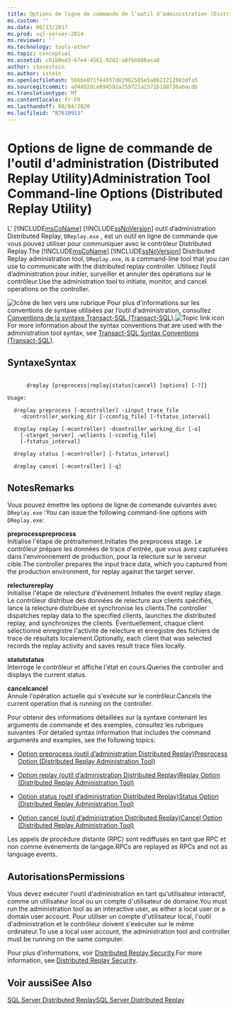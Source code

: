 ```yaml
---
title: Options de ligne de commande de l’outil d’administration (Distributed Replay Utility) | Microsoft Docs
ms.custom: ''
ms.date: 06/13/2017
ms.prod: sql-server-2014
ms.reviewer: ''
ms.technology: tools-other
ms.topic: conceptual
ms.assetid: c01b0ed3-67e4-4561-92d2-a8fbb086aca8
author: stevestein
ms.author: sstein
ms.openlocfilehash: 506be071f44937d82902585e5a0621212083dfa5
ms.sourcegitcommit: ad4d92dce894592a259721a1571b1d8736abacdb
ms.translationtype: MT
ms.contentlocale: fr-FR
ms.lasthandoff: 08/04/2020
ms.locfileid: "87610913"
---
```

# <a name="administration-tool-command-line-options-distributed-replay-utility"></a><span data-ttu-id="25ddf-102">Options de ligne de commande de l'outil d'administration (Distributed Replay Utility)</span><span class="sxs-lookup"><span data-stu-id="25ddf-102">Administration Tool Command-line Options (Distributed Replay Utility)</span></span>
  <span data-ttu-id="25ddf-103">L' [!INCLUDE[msCoName](../../includes/msconame-md.md)] [!INCLUDE[ssNoVersion](../../includes/ssnoversion-md.md)] outil d’administration Distributed Replay, `DReplay.exe` , est un outil en ligne de commande que vous pouvez utiliser pour communiquer avec le contrôleur Distributed Replay.</span><span class="sxs-lookup"><span data-stu-id="25ddf-103">The [!INCLUDE[msCoName](../../includes/msconame-md.md)] [!INCLUDE[ssNoVersion](../../includes/ssnoversion-md.md)] Distributed Replay administration tool, `DReplay.exe`, is a command-line tool that you can use to communicate with the distributed replay controller.</span></span> <span data-ttu-id="25ddf-104">Utilisez l’outil d’administration pour initier, surveiller et annuler des opérations sur le contrôleur.</span><span class="sxs-lookup"><span data-stu-id="25ddf-104">Use the administration tool to initiate, monitor, and cancel operations on the controller.</span></span>  
  
 <span data-ttu-id="25ddf-105">![Icône de lien vers une rubrique](../../database-engine/media/topic-link.gif "Icône du lien de rubrique") Pour plus d’informations sur les conventions de syntaxe utilisées par l’outil d’administration, consultez [Conventions de la syntaxe Transact-SQL &#40;Transact-SQL&#41;](/sql/t-sql/language-elements/transact-sql-syntax-conventions-transact-sql).</span><span class="sxs-lookup"><span data-stu-id="25ddf-105">![Topic link icon](../../database-engine/media/topic-link.gif "Topic link icon") For more information about the syntax conventions that are used with the administration tool syntax, see [Transact-SQL Syntax Conventions &#40;Transact-SQL&#41;](/sql/t-sql/language-elements/transact-sql-syntax-conventions-transact-sql).</span></span>  
  
## <a name="syntax"></a><span data-ttu-id="25ddf-106">Syntaxe</span><span class="sxs-lookup"><span data-stu-id="25ddf-106">Syntax</span></span>  
  
```  
  
      dreplay {preprocess|replay|status|cancel} [options] [-?]}  
  
Usage:  
  
  dreplay preprocess [-mcontroller] -iinput_trace_file  
    -dcontroller_working_dir [-cconfig_file] [-fstatus_interval]  
  
  dreplay replay [-mcontroller] -dcontroller_working_dir [-o]  
    [-starget_server] -wclients [-cconfig_file]  
    [-fstatus_interval]  
  
  dreplay status [-mcontroller] [-fstatus_interval]  
  
  dreplay cancel [-mcontroller] [-q]   
```  
  
## <a name="remarks"></a><span data-ttu-id="25ddf-107">Notes</span><span class="sxs-lookup"><span data-stu-id="25ddf-107">Remarks</span></span>  
 <span data-ttu-id="25ddf-108">Vous pouvez émettre les options de ligne de commande suivantes avec `DReplay.exe` :</span><span class="sxs-lookup"><span data-stu-id="25ddf-108">You can issue the following command-line options with `DReplay.exe`:</span></span>  
  
 <span data-ttu-id="25ddf-109">**preprocess**</span><span class="sxs-lookup"><span data-stu-id="25ddf-109">**preprocess**</span></span>  
 <span data-ttu-id="25ddf-110">Initialise l'étape de prétraitement.</span><span class="sxs-lookup"><span data-stu-id="25ddf-110">Initiates the preprocess stage.</span></span> <span data-ttu-id="25ddf-111">Le contrôleur prépare les données de trace d'entrée, que vous avez capturées dans l'environnement de production, pour la relecture sur le serveur cible.</span><span class="sxs-lookup"><span data-stu-id="25ddf-111">The controller prepares the input trace data, which you captured from the production environment, for replay against the target server.</span></span>  
  
 <span data-ttu-id="25ddf-112">**relecture**</span><span class="sxs-lookup"><span data-stu-id="25ddf-112">**replay**</span></span>  
 <span data-ttu-id="25ddf-113">Initialise l'étape de relecture d'événement.</span><span class="sxs-lookup"><span data-stu-id="25ddf-113">Initiates the event replay stage.</span></span> <span data-ttu-id="25ddf-114">Le contrôleur distribue des données de relecture aux clients spécifiés, lance la relecture distribuée et synchronise les clients.</span><span class="sxs-lookup"><span data-stu-id="25ddf-114">The controller dispatches replay data to the specified clients, launches the distributed replay, and synchronizes the clients.</span></span> <span data-ttu-id="25ddf-115">Éventuellement, chaque client sélectionné enregistre l'activité de relecture et enregistre des fichiers de trace de résultats localement.</span><span class="sxs-lookup"><span data-stu-id="25ddf-115">Optionally, each client that was selected records the replay activity and saves result trace files locally.</span></span>  
  
 <span data-ttu-id="25ddf-116">**statut**</span><span class="sxs-lookup"><span data-stu-id="25ddf-116">**status**</span></span>  
 <span data-ttu-id="25ddf-117">Interroge le contrôleur et affiche l'état en cours.</span><span class="sxs-lookup"><span data-stu-id="25ddf-117">Queries the controller and displays the current status.</span></span>  
  
 <span data-ttu-id="25ddf-118">**cancel**</span><span class="sxs-lookup"><span data-stu-id="25ddf-118">**cancel**</span></span>  
 <span data-ttu-id="25ddf-119">Annule l'opération actuelle qui s'exécute sur le contrôleur.</span><span class="sxs-lookup"><span data-stu-id="25ddf-119">Cancels the current operation that is running on the controller.</span></span>  
  
 <span data-ttu-id="25ddf-120">Pour obtenir des informations détaillées sur la syntaxe contenant les arguments de commande et des exemples, consultez les rubriques suivantes :</span><span class="sxs-lookup"><span data-stu-id="25ddf-120">For detailed syntax information that includes the command arguments and examples, see the following topics:</span></span>  
  
-   [<span data-ttu-id="25ddf-121">Option preprocess &#40;outil d’administration Distributed Replay&#41;</span><span class="sxs-lookup"><span data-stu-id="25ddf-121">Preprocess Option &#40;Distributed Replay Administration Tool&#41;</span></span>](preprocess-option-distributed-replay-administration-tool.md)  
  
-   [<span data-ttu-id="25ddf-122">Option replay &#40;outil d’administration Distributed Replay&#41;</span><span class="sxs-lookup"><span data-stu-id="25ddf-122">Replay Option &#40;Distributed Replay Administration Tool&#41;</span></span>](replay-option-distributed-replay-administration-tool.md)  
  
-   [<span data-ttu-id="25ddf-123">Option status &#40;outil d’administration Distributed Replay&#41;</span><span class="sxs-lookup"><span data-stu-id="25ddf-123">Status Option &#40;Distributed Replay Administration Tool&#41;</span></span>](status-option-distributed-replay-administration-tool.md)  
  
-   [<span data-ttu-id="25ddf-124">Option cancel &#40;outil d’administration Distributed Replay&#41;</span><span class="sxs-lookup"><span data-stu-id="25ddf-124">Cancel Option &#40;Distributed Replay Administration Tool&#41;</span></span>](cancel-option-distributed-replay-administration-tool.md)  
  
 <span data-ttu-id="25ddf-125">Les appels de procédure distante (RPC) sont rediffusés en tant que RPC et non comme événements de langage.</span><span class="sxs-lookup"><span data-stu-id="25ddf-125">RPCs are replayed as RPCs and not as language events.</span></span>  
  
## <a name="permissions"></a><span data-ttu-id="25ddf-126">Autorisations</span><span class="sxs-lookup"><span data-stu-id="25ddf-126">Permissions</span></span>  
 <span data-ttu-id="25ddf-127">Vous devez exécuter l'outil d'administration en tant qu'utilisateur interactif, comme un utilisateur local ou un compte d'utilisateur de domaine.</span><span class="sxs-lookup"><span data-stu-id="25ddf-127">You must run the administration tool as an interactive user, as either a local user or a domain user account.</span></span> <span data-ttu-id="25ddf-128">Pour utiliser un compte d'utilisateur local, l'outil d'administration et le contrôleur doivent s'exécuter sur le même ordinateur.</span><span class="sxs-lookup"><span data-stu-id="25ddf-128">To use a local user account, the administration tool and controller must be running on the same computer.</span></span>  
  
 <span data-ttu-id="25ddf-129">Pour plus d’informations, voir [Distributed Replay Security](distributed-replay-security.md).</span><span class="sxs-lookup"><span data-stu-id="25ddf-129">For more information, see [Distributed Replay Security](distributed-replay-security.md).</span></span>  
  
## <a name="see-also"></a><span data-ttu-id="25ddf-130">Voir aussi</span><span class="sxs-lookup"><span data-stu-id="25ddf-130">See Also</span></span>  
 [<span data-ttu-id="25ddf-131">SQL Server Distributed Replay</span><span class="sxs-lookup"><span data-stu-id="25ddf-131">SQL Server Distributed Replay</span></span>](sql-server-distributed-replay.md)  
  
  

